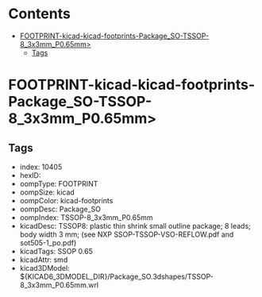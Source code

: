 



Contents
========

* [FOOTPRINT-kicad-kicad-footprints-Package_SO-TSSOP-8_3x3mm_P0.65mm>](#footprint-kicad-kicad-footprints-package_so-tssop-8_3x3mm_p065mm)
	* [Tags](#tags)

# FOOTPRINT-kicad-kicad-footprints-Package_SO-TSSOP-8_3x3mm_P0.65mm>

## Tags

- index: 10405
- hexID: 
- oompType: FOOTPRINT
- oompSize: kicad
- oompColor: kicad-footprints
- oompDesc: Package_SO
- oompIndex: TSSOP-8_3x3mm_P0.65mm
- kicadDesc: TSSOP8: plastic thin shrink small outline package; 8 leads; body width 3 mm; (see NXP SSOP-TSSOP-VSO-REFLOW.pdf and sot505-1_po.pdf)
- kicadTags: SSOP 0.65
- kicadAttr: smd
- kicad3DModel: ${KICAD6_3DMODEL_DIR}/Package_SO.3dshapes/TSSOP-8_3x3mm_P0.65mm.wrl
